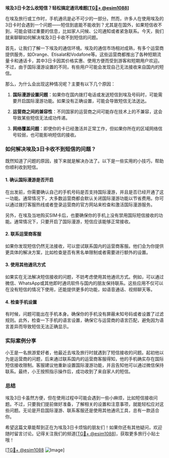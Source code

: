 **埃及3日卡怎么收短信？轻松搞定通讯难题[[TG💪+ @esim1088](https://t.me/s/esim1088)]**

在埃及旅行或工作时，手机通讯是必不可少的一部分。然而，许多人在使用埃及的3日卡时会遇到一个问题——短信到底能不能收到？尤其是在国外，如果短信收不到，可能会错过重要的信息，比如家人问候、公司通知或者紧急联系。今天，我们就来聊聊如何解决埃及3日卡收不到短信的问题。

首先，让我们了解一下埃及的通信环境。埃及的通信市场相对成熟，有多个运营商提供服务，如Orange、Etisalat和Vodafone等。这些运营商都推出了各种短期流量卡和通话卡，其中3日卡因其价格实惠、使用方便而受到游客和短期用户欢迎。不过，由于国际漫游设置的不同，有些用户可能会发现自己无法接收来自国内的短信。

那么，为什么会出现这种情况呢？主要有以下几个原因：

1. **国际漫游设置问题**：如果你在国内拨打电话或发送短信到埃及号码时，可能需要开启国际漫游功能。如果没有正确设置，可能会导致短信无法送达。
   
2. **运营商之间的兼容性**：不同国家的运营商之间可能存在技术上的不兼容，这会导致某些短信无法成功传递。

3. **网络覆盖问题**：即使你的卡已经激活并正常工作，但如果你所在的区域网络信号较弱，也可能影响短信的接收。

### 如何解决埃及3日卡收不到短信的问题？

既然知道了问题的原因，接下来就是解决办法了。以下是一些实用的小技巧，帮助你顺利收到短信。

#### 1. 确认国际漫游是否开启

在出发前，你需要确认自己的手机号码是否支持国际漫游，并且是否已经开通了这一功能。通常情况下，大多数运营商都会默认关闭国际漫游功能以节省费用。你可以通过拨打客服热线或者登录运营商的官方网站来检查和激活国际漫游服务。

另外，在埃及当地购买SIM卡后，也要确保你的手机上没有禁用国际短信接收的功能。通常情况下，只要开启了国际漫游，短信应该能够正常接收。

#### 2. 联系运营商客服

如果你发现短信仍然无法接收，可以尝试联系国内的运营商客服。他们会为你提供更具体的解决方案，比如检查是否有黑名单限制或者需要进行额外的设置。

#### 3. 使用其他通讯方式

如果实在无法解决短信接收的问题，不妨考虑使用其他通讯方式。例如，可以通过微信、WhatsApp或其他即时通讯软件与国内的朋友保持联系。这些应用不仅可以在没有短信的情况下使用，还能提供更多的功能，如语音通话、视频聊天等。

#### 4. 检查手机设置

有时候，问题可能出在手机本身。确保你的手机没有屏蔽未知号码或者设置了过滤规则。此外，检查一下手机的语言设置，确保它与运营商的语言匹配，避免因为语言差异而导致短信无法正确显示。

### 实际案例分享

小王是一名旅游爱好者，他最近去埃及旅行时就遇到了短信接收的问题。起初他以为是运营商的问题，后来通过联系国内的运营商客服得知，他的手机确实存在国际短信接收限制。客服建议他重新设置国际漫游功能，并且告知他可以通过微信保持联系。最终，小王按照指示操作后，成功收到了来自家人的短信。

### 总结

埃及3日卡虽然方便，但在使用过程中可能会遇到一些小麻烦，比如短信接收问题。不过，只要我们提前做好准备，了解相关的设置和注意事项，就能轻松应对这些问题。无论是开启国际漫游、联系客服还是使用其他通讯工具，总有一款适合你。

希望这篇文章能帮到正在为埃及3日卡烦恼的朋友们！如果你还有其他疑问，欢迎随时留言讨论。记得关注我们的频道[[TG💪+ @esim1088](https://t.me/s/esim1088)]，获取更多旅行小贴士哦！

[[TG💪+ @esim1088](https://t.me/s/esim1088) ![Image](https://i.postimg.cc/4NQfJmqS/Snipaste-2025-05-13-00-14-12.png)]